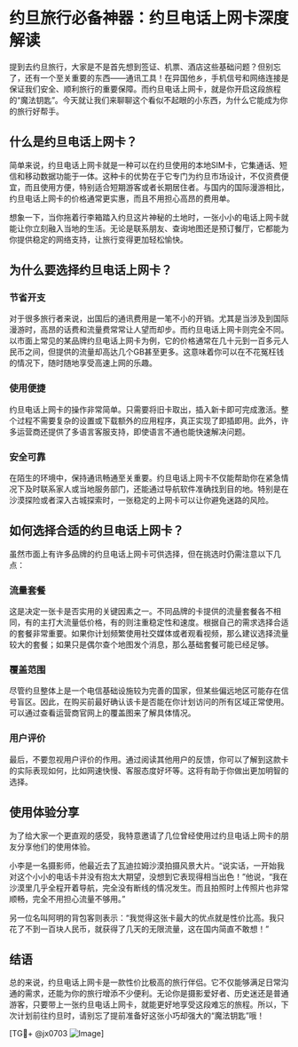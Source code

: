 # 约旦旅行必备神器：约旦电话上网卡深度解读

提到去约旦旅行，大家是不是首先想到签证、机票、酒店这些基础问题？但别忘了，还有一个至关重要的东西——通讯工具！在异国他乡，手机信号和网络连接是保证我们安全、顺利旅行的重要保障。而约旦电话上网卡，就是你开启这段旅程的“魔法钥匙”。今天就让我们来聊聊这个看似不起眼的小东西，为什么它能成为你的旅行好帮手。

## 什么是约旦电话上网卡？

简单来说，约旦电话上网卡就是一种可以在约旦使用的本地SIM卡，它集通话、短信和移动数据功能于一体。这种卡的优势在于它专门为约旦市场设计，不仅资费便宜，而且使用方便，特别适合短期游客或者长期居住者。与国内的国际漫游相比，约旦电话上网卡的价格通常更实惠，而且不用担心高昂的费用单。

想象一下，当你拖着行李箱踏入约旦这片神秘的土地时，一张小小的电话上网卡就能让你立刻融入当地的生活。无论是联系朋友、查询地图还是预订餐厅，它都能为你提供稳定的网络支持，让旅行变得更加轻松愉快。

## 为什么要选择约旦电话上网卡？

### 节省开支

对于很多旅行者来说，出国后的通讯费用是一笔不小的开销。尤其是当涉及到国际漫游时，高昂的话费和流量费常常让人望而却步。而约旦电话上网卡则完全不同。以市面上常见的某品牌约旦电话上网卡为例，它的价格通常在几十元到一百多元人民币之间，但提供的流量却高达几个GB甚至更多。这意味着你可以在不花冤枉钱的情况下，随时随地享受高速上网的乐趣。

### 使用便捷

约旦电话上网卡的操作非常简单。只需要将旧卡取出，插入新卡即可完成激活。整个过程不需要复杂的设置或下载额外的应用程序，真正实现了即插即用。此外，许多运营商还提供了多语言客服支持，即使语言不通也能快速解决问题。

### 安全可靠

在陌生的环境中，保持通讯畅通至关重要。约旦电话上网卡不仅能帮助你在紧急情况下及时联系家人或当地服务部门，还能通过导航软件准确找到目的地。特别是在沙漠探险或者深入古城探索时，一张稳定的上网卡可以让你避免迷路的风险。

## 如何选择合适的约旦电话上网卡？

虽然市面上有许多品牌的约旦电话上网卡可供选择，但在挑选时仍需注意以下几点：

### 流量套餐

这是决定一张卡是否实用的关键因素之一。不同品牌的卡提供的流量套餐各不相同，有的主打大流量低价格，有的则注重稳定性和速度。根据自己的需求选择合适的套餐非常重要。如果你计划频繁使用社交媒体或者观看视频，那么建议选择流量较大的套餐；如果只是偶尔查个地图发个消息，那么基础套餐可能已经足够。

### 覆盖范围

尽管约旦整体上是一个电信基础设施较为完善的国家，但某些偏远地区可能存在信号盲区。因此，在购买前最好确认该卡是否能在你计划访问的所有区域正常使用。可以通过查看运营商官网上的覆盖图来了解具体情况。

### 用户评价

最后，不要忽视用户评价的作用。通过阅读其他用户的反馈，你可以了解到这款卡的实际表现如何，比如网速快慢、客服态度好坏等。这将有助于你做出更加明智的选择。

## 使用体验分享

为了给大家一个更直观的感受，我特意邀请了几位曾经使用过约旦电话上网卡的朋友分享他们的使用体验。

小李是一名摄影师，他最近去了瓦迪拉姆沙漠拍摄风景大片。“说实话，一开始我对这个小小的电话卡并没有抱太大期望，没想到它表现得相当出色！”他说，“我在沙漠里几乎全程开着导航，完全没有断线的情况发生。而且拍照时上传照片也非常顺畅，完全不用担心流量不够用。”

另一位名叫阿明的背包客则表示：“我觉得这张卡最大的优点就是性价比高。我只花了不到一百块人民币，就获得了几天的无限流量，这在国内简直不敢想！”

## 结语

总的来说，约旦电话上网卡是一款性价比极高的旅行伴侣。它不仅能够满足日常沟通的需求，还能为你的旅行增添不少便利。无论你是摄影爱好者、历史迷还是普通游客，只要带上一张约旦电话上网卡，就能更好地享受这段难忘的旅程。所以，下次计划前往约旦时，请别忘了提前准备好这张小巧却强大的“魔法钥匙”哦！

[TG💪+ @jx0703 ![Image](https://github.com/user-attachments/assets/dbca1d08-cadb-493c-b0ec-ad6f7a83f270)]